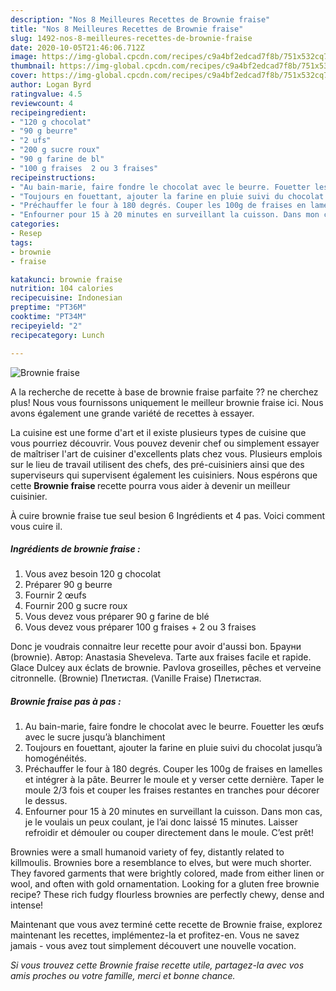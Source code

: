 ```yaml
---
description: "Nos 8 Meilleures Recettes de Brownie fraise"
title: "Nos 8 Meilleures Recettes de Brownie fraise"
slug: 1492-nos-8-meilleures-recettes-de-brownie-fraise
date: 2020-10-05T21:46:06.712Z
image: https://img-global.cpcdn.com/recipes/c9a4bf2edcad7f8b/751x532cq70/brownie-fraise-photo-principale-de-la-recette.jpg
thumbnail: https://img-global.cpcdn.com/recipes/c9a4bf2edcad7f8b/751x532cq70/brownie-fraise-photo-principale-de-la-recette.jpg
cover: https://img-global.cpcdn.com/recipes/c9a4bf2edcad7f8b/751x532cq70/brownie-fraise-photo-principale-de-la-recette.jpg
author: Logan Byrd
ratingvalue: 4.5
reviewcount: 4
recipeingredient:
- "120 g chocolat"
- "90 g beurre"
- "2 ufs"
- "200 g sucre roux"
- "90 g farine de bl"
- "100 g fraises  2 ou 3 fraises"
recipeinstructions:
- "Au bain-marie, faire fondre le chocolat avec le beurre. Fouetter les œufs avec le sucre jusqu’à blanchiment"
- "Toujours en fouettant, ajouter la farine en pluie suivi du chocolat jusqu’à homogénéités."
- "Préchauffer le four à 180 degrés. Couper les 100g de fraises en lamelles et intégrer à la pâte. Beurrer le moule et y verser cette dernière. Taper le moule 2/3 fois et couper les fraises restantes en tranches pour décorer le dessus."
- "Enfourner pour 15 à 20 minutes en surveillant la cuisson. Dans mon cas, je le voulais un peux coulant, je l’ai donc laissé 15 minutes. Laisser refroidir et démouler ou couper directement dans le moule. C’est prêt!"
categories:
- Resep
tags:
- brownie
- fraise

katakunci: brownie fraise 
nutrition: 104 calories
recipecuisine: Indonesian
preptime: "PT36M"
cooktime: "PT34M"
recipeyield: "2"
recipecategory: Lunch

---
```



![Brownie fraise](https://img-global.cpcdn.com/recipes/c9a4bf2edcad7f8b/751x532cq70/brownie-fraise-photo-principale-de-la-recette.jpg)

A la recherche de recette à base de brownie fraise parfaite ?? ne cherchez plus! Nous vous fournissons uniquement le meilleur brownie fraise ici. Nous avons également une grande variété de recettes à essayer.

La cuisine est une forme d'art et il existe plusieurs types de cuisine que vous pourriez découvrir. Vous pouvez devenir chef ou simplement essayer de maîtriser l'art de cuisiner d'excellents plats chez vous. Plusieurs emplois sur le lieu de travail utilisent des chefs, des pré-cuisiniers ainsi que des superviseurs qui supervisent également les cuisiniers. Nous espérons que cette <strong> Brownie fraise </strong> recette pourra vous aider à devenir un meilleur cuisinier.

<!--inarticleads1-->

À cuire brownie fraise tue seul besion 6 Ingrédients et 4 pas. Voici comment vous cuire il.

##### Ingrédients de brownie fraise :

1. Vous avez besoin 120 g chocolat
1. Préparer 90 g beurre
1. Fournir 2 œufs
1. Fournir 200 g sucre roux
1. Vous devez vous préparer 90 g farine de blé
1. Vous devez vous préparer 100 g fraises + 2 ou 3 fraises


Donc je voudrais connaitre leur recette pour avoir d&#39;aussi bon. Брауни (brownie). Автор: Anastasia Sheveleva. Tarte aux fraises facile et rapide. Glace Dulcey aux éclats de brownie. Pavlova groseilles, pêches et verveine citronnelle. (Brownie) Плетистая. (Vanille Fraise) Плетистая. 

<!--inarticleads2-->

##### Brownie fraise pas à pas :

1. Au bain-marie, faire fondre le chocolat avec le beurre. Fouetter les œufs avec le sucre jusqu’à blanchiment
1. Toujours en fouettant, ajouter la farine en pluie suivi du chocolat jusqu’à homogénéités.
1. Préchauffer le four à 180 degrés. Couper les 100g de fraises en lamelles et intégrer à la pâte. Beurrer le moule et y verser cette dernière. Taper le moule 2/3 fois et couper les fraises restantes en tranches pour décorer le dessus.
1. Enfourner pour 15 à 20 minutes en surveillant la cuisson. Dans mon cas, je le voulais un peux coulant, je l’ai donc laissé 15 minutes. Laisser refroidir et démouler ou couper directement dans le moule. C’est prêt!


Brownies were a small humanoid variety of fey, distantly related to killmoulis. Brownies bore a resemblance to elves, but were much shorter. They favored garments that were brightly colored, made from either linen or wool, and often with gold ornamentation. Looking for a gluten free brownie recipe? These rich fudgy flourless brownies are perfectly chewy, dense and intense! 

<!--inarticleads1-->

<p>
Maintenant que vous avez terminé cette recette de Brownie fraise, explorez maintenant les recettes, implémentez-la et profitez-en. Vous ne savez jamais - vous avez tout simplement découvert une nouvelle vocation.
</p>

<p>
<i>Si vous trouvez cette Brownie fraise recette utile, partagez-la avec vos amis proches ou votre famille, merci et bonne chance.</i>
</p>
